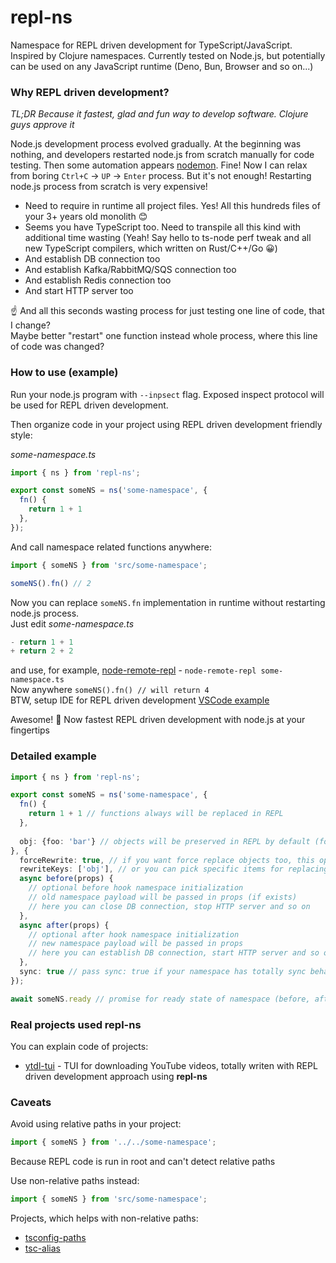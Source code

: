 # repl-ns

Namespace for REPL driven development for TypeScript/JavaScript. 
Inspired by Clojure namespaces.
Currently tested on Node.js, but potentially can be used on any JavaScript runtime (Deno, Bun, Browser and so on...)

### Why REPL driven development?

*TL;DR Because it fastest, glad and fun way to develop software. Clojure guys approve it*

Node.js development process evolved gradually. At the beginning was nothing, and developers restarted node.js from scratch manually for code testing.
Then some automation appears [nodemon](https://nodemon.io/). Fine! Now I can relax from boring `Ctrl+C` -> `UP` -> `Enter` process. But it's not enough! Restarting node.js process from scratch is very expensive! 
* Need to require in runtime all project files. Yes! All this hundreds files of your 3+ years old monolith 😊
* Seems you have TypeScript too. Need to transpile all this kind with additional time wasting (Yeah! Say hello to ts-node perf tweak and all new TypeScript compilers, which written on Rust/C++/Go 😀)
* And establish DB connection too
* And establish Kafka/RabbitMQ/SQS connection too
* And establish Redis connection too
* And start HTTP server too

☝️ And all this seconds wasting process for just testing one line of code, that I change?<br/>
Maybe better "restart" one function instead whole process, where this line of code was changed?

### How to use (example)

Run your node.js program with `--inpsect` flag. Exposed inspect protocol will be used for REPL driven development.

Then organize code in your project using REPL driven development friendly style:

*some-namespace.ts*

```ts
import { ns } from 'repl-ns';

export const someNS = ns('some-namespace', {
  fn() {
    return 1 + 1
  },
});
```

And call namespace related functions anywhere:

```ts
import { someNS } from 'src/some-namespace';

someNS().fn() // 2
```

Now you can replace `someNS.fn` implementation in runtime without restarting node.js process. <br/>
Just edit *some-namespace.ts*

```ts
- return 1 + 1
+ return 2 + 2
```

and use, for example, [node-remote-repl](https://github.com/darky/node-remote-repl) - `node-remote-repl some-namespace.ts`<br/>
Now anywhere `someNS().fn() // will return 4`<br/>
BTW, setup IDE for REPL driven development [VSCode example](https://github.com/darky/node-remote-repl#integration-with-ide)

Awesome! 🦄 Now fastest REPL driven development with node.js at your fingertips 

### Detailed example

```ts
import { ns } from 'repl-ns';

export const someNS = ns('some-namespace', {
  fn() {
    return 1 + 1 // functions always will be replaced in REPL
  },
  
  obj: {foo: 'bar'} // objects will be preserved in REPL by default (for stateful)
}, {
  forceRewrite: true, // if you want force replace objects too, this option will be helpful
  rewriteKeys: ['obj'], // or you can pick specific items for replacing
  async before(props) {
    // optional before hook namespace initialization
    // old namespace payload will be passed in props (if exists)
    // here you can close DB connection, stop HTTP server and so on
  },
  async after(props) {
    // optional after hook namespace initialization
    // new namespace payload will be passed in props
    // here you can establish DB connection, start HTTP server and so on
  },
  sync: true // pass sync: true if your namespace has totally sync behaviour
});

await someNS.ready // promise for ready state of namespace (before, after hooks executed yet)
```

### Real projects used repl-ns

You can explain code of projects:

* [ytdl-tui](https://github.com/darky/ytdl-tui) - TUI for downloading YouTube videos, totally writen with REPL driven development approach using **repl-ns**

### Caveats

Avoid using relative paths in your project:

```ts
import { someNS } from '../../some-namespace';
```

Because REPL code is run in root and can't detect relative paths

Use non-relative paths instead:

```ts
import { someNS } from 'src/some-namespace';
```

Projects, which helps with non-relative paths:
* [tsconfig-paths](https://github.com/dividab/tsconfig-paths)
* [tsc-alias](https://github.com/justkey007/tsc-alias)

